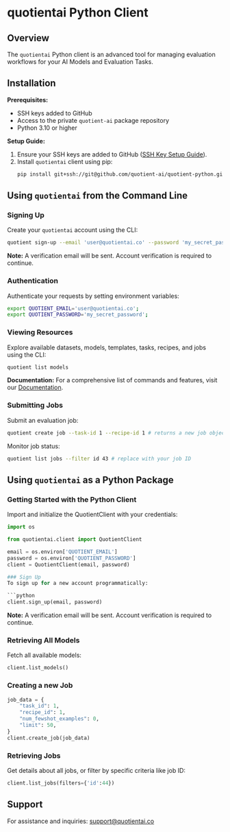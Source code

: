 # quotientai Python Client

## Overview

The `quotientai` Python client is an advanced tool for managing evaluation workflows for your AI Models and Evaluation Tasks.

## Installation


**Prerequisites:**
- SSH keys added to GitHub
- Access to the private `quotient-ai` package repository
- Python 3.10 or higher

**Setup Guide:**
1. Ensure your SSH keys are added to GitHub ([SSH Key Setup Guide](https://docs.github.com/en/authentication/connecting-to-github-with-ssh/generating-a-new-ssh-key-and-adding-it-to-the-ssh-agent)).
2. Install `quotientai` client using pip:
   ```bash
   pip install git+ssh://git@github.com/quotient-ai/quotient-python.git@basic_cli
   ```

## Using `quotientai` from the Command Line

### Signing Up
Create your `quotientai` account using the CLI:

```bash
quotient sign-up --email 'user@quotientai.co' --password 'my_secret_password'
```
**Note:** A verification email will be sent. Account verification is required to continue.

### Authentication
Authenticate your requests by setting environment variables:
```bash
export QUOTIENT_EMAIL='user@quotientai.co';
export QUOTIENT_PASSWORD='my_secret_password';
```

### Viewing Resources
Explore available datasets, models, templates, tasks, recipes, and jobs using the CLI:
```bash
quotient list models
```
**Documentation:** For a comprehensive list of commands and features, visit our [Documentation](<Docs page URL>).

### Submitting Jobs
Submit an evaluation job:
```bash
quotient create job --task-id 1 --recipe-id 1 # returns a new job object
```
Monitor job status:
```bash
quotient list jobs --filter id 43 # replace with your job ID
```

## Using `quotientai` as a Python Package

### Getting Started with the Python Client
Import and initialize the QuotientClient with your credentials:

```python
import os

from quotientai.client import QuotientClient

email = os.environ['QUOTIENT_EMAIL']
password = os.environ['QUOTIENT_PASSWORD']
client = QuotientClient(email, password)

### Sign Up
To sign up for a new account programmatically:

```python
client.sign_up(email, password)
```
**Note:** A verification email will be sent. Account verification is required to continue.

### Retrieving All Models
Fetch all available models:
```python
client.list_models()
```

### Creating a new Job
```python
job_data = {
    "task_id": 1,
    "recipe_id": 1,
    "num_fewshot_examples": 0,
    "limit": 50,
}
client.create_job(job_data)
```

### Retrieving Jobs
Get details about all jobs, or filter by specific criteria like job ID:

```python
client.list_jobs(filters={'id':44})
```
## Support
For assistance and inquiries: [support@quotientai.co](mailto:support@quotientai.co)

